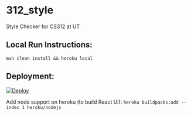 # 312_style
Style Checker for CS312 at UT


## Local Run Instructions:
`mvn clean install && heroku local`

## Deployment:

[![Deploy](https://www.herokucdn.com/deploy/button.svg)](https://heroku.com/deploy?template=https://github.com/shreyassood/CS312_style)

Add node support on heroku (to build React UI):
`heroku buildpacks:add --index 1 heroku/nodejs`
